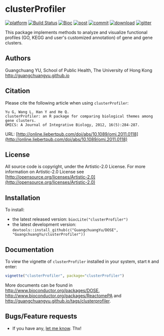 #  clusterProfiler

[![platform](http://www.bioconductor.org/shields/availability/devel/clusterProfiler.svg)](http://www.bioconductor.org/packages/devel/bioc/html/clusterProfiler.html#archives)
[![Build Status](http://www.bioconductor.org/shields/build/devel/bioc/clusterProfiler.svg)](http://bioconductor.org/checkResults/devel/bioc-LATEST/clusterProfiler/)
[![Bioc](http://www.bioconductor.org/shields/years-in-bioc/clusterProfiler.svg)](http://www.bioconductor.org/packages/devel/bioc/html/clusterProfiler.html#since)
[![post](http://www.bioconductor.org/shields/posts/clusterProfiler.svg)](https://support.bioconductor.org/t/clusterProfiler/)
[![commit](http://www.bioconductor.org/shields/commits/bioc/clusterProfiler.svg)](http://www.bioconductor.org/packages/devel/bioc/html/clusterProfiler.html#svn_source)
[![download](http://www.bioconductor.org/shields/downloads/clusterProfiler.svg)](http://bioconductor.org/packages/stats/bioc/clusterProfiler.html)
[![gitter](https://img.shields.io/badge/GITTER-join%20chat-green.svg)](https://gitter.im/GuangchuangYu/Bioinformatics)


This package implements methods to analyze and visualize functional profiles (GO, KEGG and user's customized annotation) of gene and gene clusters.

## Authors ##

Guangchuang YU, School of Public Health, The University of Hong Kong <http://guangchuangyu.github.io>

## Citation ##

Please cite the following article when using `clusterProfiler`:

```
Yu G, Wang L, Han Y and He Q. 
clusterProfiler: an R package for comparing biological themes among gene clusters.
OMICS: A Journal of Integrative Biology, 2012, 16(5):284-287. 
```

URL: [http://online.liebertpub.com/doi/abs/10.1089/omi.2011.0118](http://online.liebertpub.com/doi/abs/10.1089/omi.2011.0118)

## License ##

All source code is copyright, under the Artistic-2.0 License.
For more information on Artistic-2.0 License see [http://opensource.org/licenses/Artistic-2.0](http://opensource.org/licenses/Artistic-2.0)

## Installation ##

To install:
 * the latest released version:
   `biocLite("clusterProfiler")`
 * the latest development version:
 `devtools::install_github(c("GuangchuangYu/DOSE", "GuangchuangYu/clusterProfiler"))`

## Documentation ##

To view the vignette of `clusterProfiler` installed in your system, start `R` and enter:
```r
vignette("clusterProfiler", package="clusterProfiler")
```

More documents can be found in <http://www.bioconductor.org/packages/DOSE>, <http://www.bioconductor.org/packages/ReactomePA> and <http://guangchuangyu.github.io/tags/clusterprofiler>.



## Bugs/Feature requests ##

 - If you have any, [let me know](https://github.com/GuangchuangYu/clusterProfiler/issues). Thx!

